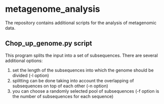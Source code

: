 # metagenome_analysis
The repository contains additional scripts for the analysis of metagenomic data.

## Chop_up_genome.py script

This program splits the input into a set of subsequences. 
There are several additional options:
1) set the length of the subsequences into which the genome should be divided (-l option)
2) splitting can be done taking into account the overlapping of subsequences on top of each other (-n option)
3) you can choose a randomly selected pool of subsequences (-f option is the number of subsequences for each sequence)
